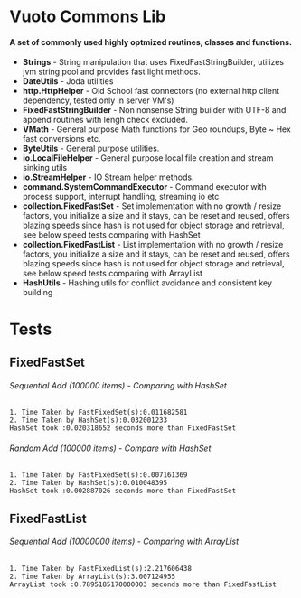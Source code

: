 Vuoto Commons Lib
===================
#### A set of commonly used highly optmized routines, classes and functions.

+ **Strings** - String manipulation that uses FixedFastStringBuilder, utilizes jvm string pool and provides fast light methods.
+ **DateUtils** - Joda utilities
+ **http.HttpHelper** - Old School fast connectors (no external http client dependency, tested only in server VM's)
+ **FixedFastStringBuilder** - Non nonsense String builder with UTF-8 and append routines with lengh check excluded.
+ **VMath** - General purpose Math functions for Geo roundups, Byte ~ Hex fast conversions etc.
+ **ByteUtils** - General purpose utilities.
+ **io.LocalFileHelper** - General purpose local file creation and stream sinking utils
+ **io.StreamHelper** - IO Stream helper methods.
+ **command.SystemCommandExecutor** - Command executor with process support, interrupt handling, streaming io etc
+ **collection.FixedFastSet** - Set implementation with no growth / resize factors, you initialize a size and it stays, can be reset and reused, offers blazing speeds since hash is not used for object storage and retrieval, see below speed tests comparing with HashSet
+ **collection.FixedFastList** - List implementation with no growth / resize factors, you initialize a size and it stays, can be reset and reused, offers blazing speeds since hash is not used for object storage and retrieval, see below speed tests comparing with ArrayList
+ **HashUtils** - Hashing utils for conflict avoidance and consistent key building

Tests
=====
FixedFastSet
------------
###### Sequential Add (100000 items) - Comparing with HashSet ######
    1. Time Taken by FastFixedSet(s):0.011682581
    2. Time Taken by HashSet(s):0.032001233
    HashSet took :0.020318652 seconds more than FixedFastSet
###### Random Add (100000 items) - Compare with HashSet #######
    1. Time Taken by FastFixedSet(s):0.007161369
    2. Time Taken by HashSet(s):0.010048395
    HashSet took :0.002887026 seconds more than FixedFastSet

FixedFastList
------------
###### Sequential Add (10000000 items) - Comparing with ArrayList ######
    1. Time Taken by FastFixedList(s):2.217606438
    2. Time Taken by ArrayList(s):3.007124955
    ArrayList took :0.7895185170000003 seconds more than FixedFastList




